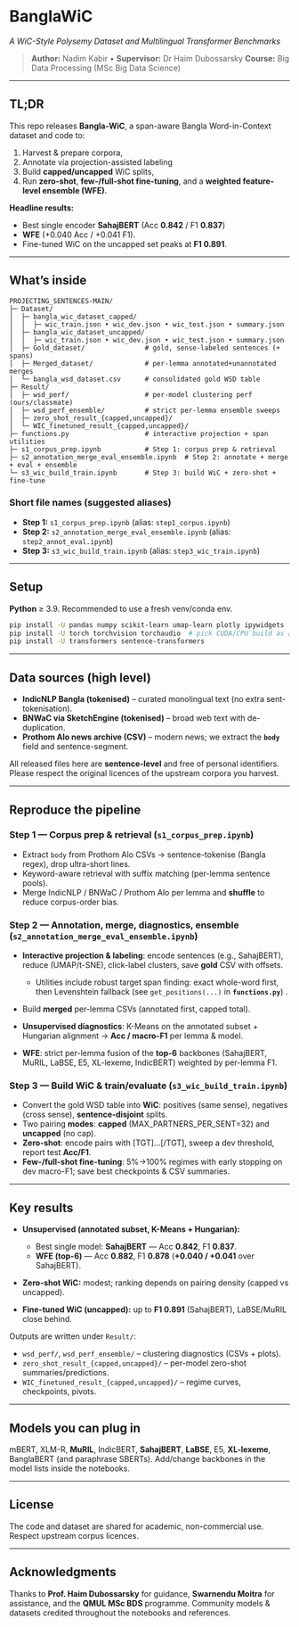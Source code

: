# BanglaWiC

*A WiC-Style Polysemy Dataset and Multilingual Transformer Benchmarks*

> **Author:** Nadim Kabir • **Supervisor:** Dr Haim Dubossarsky
> **Course:** Big Data Processing (MSc Big Data Science)

---

## TL;DR

This repo releases **Bangla-WiC**, a span-aware Bangla Word-in-Context dataset and code to:

1. Harvest & prepare corpora,
2. Annotate via projection-assisted labeling
3. Build **capped/uncapped** WiC splits,
4. Run **zero-shot**, **few-/full-shot fine-tuning**, and a **weighted feature-level ensemble (WFE)**.

**Headline results:** 
- Best single encoder **SahajBERT** (Acc **0.842** / F1 **0.837**)
- **WFE** (+0.040 Acc / +0.041 F1).
- Fine-tuned WiC on the uncapped set peaks at **F1 0.891**.

---

## What’s inside

```
PROJECTING_SENTENCES-MAIN/
├─ Dataset/
│  ├─ bangla_wic_dataset_capped/
│  │  ├─ wic_train.json • wic_dev.json • wic_test.json • summary.json
│  ├─ bangla_wic_dataset_uncapped/
│  │  ├─ wic_train.json • wic_dev.json • wic_test.json • summary.json
│  ├─ Gold_dataset/               # gold, sense-labeled sentences (+ spans)
│  ├─ Merged_dataset/             # per-lemma annotated+unannotated merges
│  └─ bangla_wsd_dataset.csv      # consolidated gold WSD table
├─ Result/
│  ├─ wsd_perf/                   # per-model clustering perf (ours/classmate)
│  ├─ wsd_perf_ensemble/          # strict per-lemma ensemble sweeps
│  ├─ zero_shot_result_{capped,uncapped}/
│  └─ WIC_finetuned_result_{capped,uncapped}/
├─ functions.py                   # interactive projection + span utilities
├─ s1_corpus_prep.ipynb           # Step 1: corpus prep & retrieval
├─ s2_annotation_merge_eval_ensemble.ipynb  # Step 2: annotate + merge + eval + ensemble
└─ s3_wic_build_train.ipynb       # Step 3: build WiC + zero-shot + fine-tune
```

### Short file names (suggested aliases)

* **Step 1:** `s1_corpus_prep.ipynb` (alias: `step1_corpus.ipynb`)
* **Step 2:** `s2_annotation_merge_eval_ensemble.ipynb` (alias: `step2_annot_eval.ipynb`)
* **Step 3:** `s3_wic_build_train.ipynb` (alias: `step3_wic_train.ipynb`)

---

## Setup

**Python** ≥ 3.9. Recommended to use a fresh venv/conda env.

```bash
pip install -U pandas numpy scikit-learn umap-learn plotly ipywidgets
pip install -U torch torchvision torchaudio  # pick CUDA/CPU build as appropriate
pip install -U transformers sentence-transformers
```

---

## Data sources (high level)

* **IndicNLP Bangla (tokenised)** – curated monolingual text (no extra sent-tokenisation).
* **BNWaC via SketchEngine (tokenised)** – broad web text with de-duplication.
* **Prothom Alo news archive (CSV)** – modern news; we extract the **`body`** field and sentence-segment.

All released files here are **sentence-level** and free of personal identifiers. Please respect the original licences of the upstream corpora you harvest.

---

## Reproduce the pipeline

### Step 1 — Corpus prep & retrieval (`s1_corpus_prep.ipynb`)

* Extract `body` from Prothom Alo CSVs → sentence-tokenise (Bangla regex), drop ultra-short lines.
* Keyword-aware retrieval with suffix matching (per-lemma sentence pools).
* Merge IndicNLP / BNWaC / Prothom Alo per lemma and **shuffle** to reduce corpus-order bias.

### Step 2 — Annotation, merge, diagnostics, ensemble (`s2_annotation_merge_eval_ensemble.ipynb`)

* **Interactive projection & labeling**: encode sentences (e.g., SahajBERT), reduce (UMAP/t-SNE), click-label clusters, save **gold** CSV with offsets.

  * Utilities include robust target span finding: exact whole-word first, then Levenshtein fallback (see `get_positions(...)` in **`functions.py`**) .
* Build **merged** per-lemma CSVs (annotated first, capped total).
* **Unsupervised diagnostics**: K-Means on the annotated subset + Hungarian alignment → **Acc / macro-F1** per lemma & model.
* **WFE**: strict per-lemma fusion of the **top-6** backbones (SahajBERT, MuRIL, LaBSE, E5, XL-lexeme, IndicBERT) weighted by per-lemma F1.

### Step 3 — Build WiC & train/evaluate (`s3_wic_build_train.ipynb`)

* Convert the gold WSD table into **WiC**: positives (same sense), negatives (cross sense), **sentence-disjoint** splits.
* Two pairing **modes**: **capped** (MAX\_PARTNERS\_PER\_SENT=32) and **uncapped** (no cap).
* **Zero-shot**: encode pairs with \[TGT]…\[/TGT], sweep a dev threshold, report test **Acc/F1**.
* **Few-/full-shot fine-tuning**: 5%→100% regimes with early stopping on dev macro-F1; save best checkpoints & CSV summaries.

---

## Key results

* **Unsupervised (annotated subset, K-Means + Hungarian):**

  * Best single model: **SahajBERT** — Acc **0.842**, F1 **0.837**.
  * **WFE (top-6)** — Acc **0.882**, F1 **0.878** (**+0.040 / +0.041** over SahajBERT).
* **Zero-shot WiC:** modest; ranking depends on pairing density (capped vs uncapped).
* **Fine-tuned WiC (uncapped):** up to **F1 0.891** (SahajBERT), LaBSE/MuRIL close behind.

Outputs are written under `Result/`:

* `wsd_perf/`, `wsd_perf_ensemble/` – clustering diagnostics (CSVs + plots).
* `zero_shot_result_{capped,uncapped}/` – per-model zero-shot summaries/predictions.
* `WIC_finetuned_result_{capped,uncapped}/` – regime curves, checkpoints, pivots.

---

## Models you can plug in

mBERT, XLM-R, **MuRIL**, IndicBERT, **SahajBERT**, **LaBSE**, E5, **XL-lexeme**, BanglaBERT (and paraphrase SBERTs).
Add/change backbones in the model lists inside the notebooks.

---

## License

The code and dataset are shared for academic, non-commercial use. Respect upstream corpus licences.

---

## Acknowledgments

Thanks to **Prof. Haim Dubossarsky** for guidance, **Swarnendu Moitra** for assistance, and the **QMUL MSc BDS** programme. Community models & datasets credited throughout the notebooks and references.

